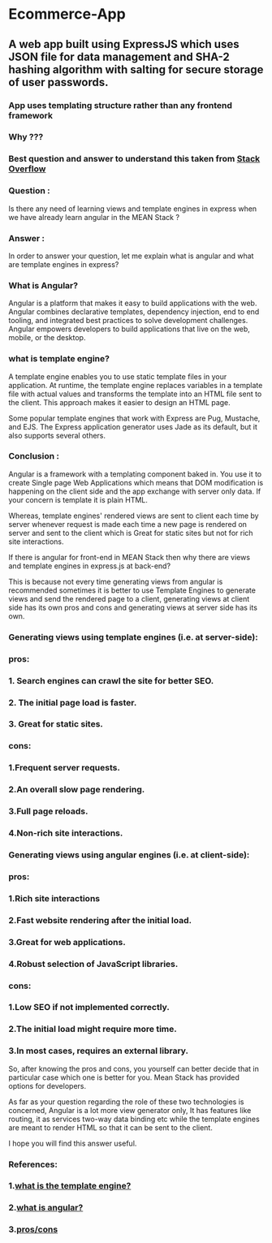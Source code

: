 # Ecommerce-App
## A web app built using ExpressJS which uses JSON file for data management and SHA-2 hashing algorithm with salting for secure storage of user passwords.

### App uses templating structure rather than any frontend framework
### Why ???
### Best question and answer to understand this taken from [Stack Overflow](https://stackoverflow.com/questions/51947023/is-there-any-need-of-learning-views-and-template-engines-in-express-when-we-have)


### Question :  
Is there any need of learning views and template engines in express when we have already learn angular in the MEAN Stack ?
### Answer :
In order to answer your question, let me explain what is angular and what are template engines in express?

### What is Angular?
Angular is a platform that makes it easy to build applications with the web. Angular combines declarative templates, dependency injection, end to end tooling, and integrated best practices to solve development challenges. Angular empowers developers to build applications that live on the web, mobile, or the desktop.

### what is template engine?
A template engine enables you to use static template files in your application. At runtime, the template engine replaces variables in a template file with actual values and transforms the template into an HTML file sent to the client. This approach makes it easier to design an HTML page.

Some popular template engines that work with Express are Pug, Mustache, and EJS. The Express application generator uses Jade as its default, but it also supports several others.

### Conclusion :
Angular is a framework with a templating component baked in. You use it to create Single page Web Applications which means that DOM modification is happening on the client side and the app exchange with server only data. If your concern is template it is plain HTML.

Whereas, template engines' rendered views are sent to client each time by server whenever request is made each time a new page is rendered on server and sent to the client which is Great for static sites but not for rich site interactions.

If there is angular for front-end in MEAN Stack then why there are views and template engines in express.js at back-end?

This is because not every time generating views from angular is recommended sometimes it is better to use Template Engines to generate views and send the rendered page to a client, generating views at client side has its own pros and cons and generating views at server side has its own.

### Generating views using template engines (i.e. at server-side):
### pros:
### 1. Search engines can crawl the site for better SEO.
### 2. The initial page load is faster.
### 3. Great for static sites.

### cons:
### 1.Frequent server requests.
### 2.An overall slow page rendering.
### 3.Full page reloads.
### 4.Non-rich site interactions.

### Generating views using angular engines (i.e. at client-side):
### pros:
### 1.Rich site interactions
### 2.Fast website rendering after the initial load.
### 3.Great for web applications.
### 4.Robust selection of JavaScript libraries.

### cons:
### 1.Low SEO if not implemented correctly.
### 2.The initial load might require more time.
### 3.In most cases, requires an external library.

So, after knowing the pros and cons, you yourself can better decide that in particular case which one is better for you. Mean Stack has provided options for developers.

As far as your question regarding the role of these two technologies is concerned, Angular is a lot more view generator only, It has features like routing, it as services two-way data binding etc while the template engines are meant to render HTML so that it can be sent to the client.

I hope you will find this answer useful.

### References:
### 1.[what is the template engine?](https://expressjs.com/en/guide/using-template-engines.html)
### 2.[what is angular?](https://angular.io/docs#what-is-angular)
### 3.[pros/cons](https://www.quora.com/Are-templating-engines-still-neccessary-in-Node-app-development-when-there-are-front-end-frameworks-such-as-React-and-Angular-available)

